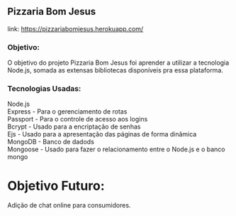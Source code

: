 ## Pizzaria Bom Jesus
link: https://pizzariabomjesus.herokuapp.com/
### Objetivo:
O objetivo do projeto Pizzaria Bom Jesus foi aprender a utilizar a tecnologia Node.js, somada as extensas bibliotecas disponíveis pra essa plataforma.

### Tecnologias Usadas:
Node.js<br>
Express - Para o gerenciamento de rotas<br>
Passport - Para o controle de acesso aos logins<br>
Bcrypt - Usado para a encriptação de senhas<br>
Ejs - Usado para a apresentação das páginas de forma dinâmica<br>
MongoDB - Banco de dadods<br>
Mongoose - Usado para fazer o relacionamento entre o Node.js e o banco mongo<br>

# Objetivo Futuro:
Adição de chat online para consumidores.
